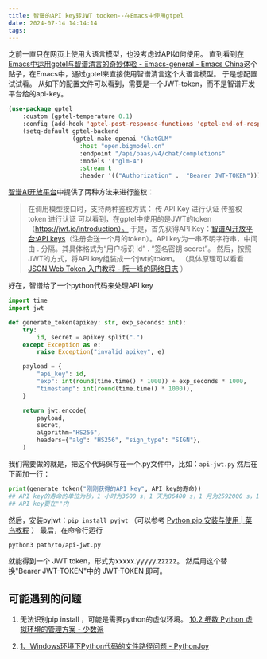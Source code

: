```yaml
---
title: 智谱的API key转JWT tocken--在Emacs中使用gtpel
date: 2024-07-14 14:14:14
tags:
---
```


之前一直只在网页上使用大语言模型，也没考虑过API如何使用。
直到看到[在Emacs中运用gptel与智谱清言的奇妙体验 - Emacs-general - Emacs China](https://emacs-china.org/t/emacs-gptel/26895)这个贴子，在Emacs中，通过gptel来直接使用智谱清言这个大语言模型。
于是想配置试试看。
从如下的配置文件可以看到，需要是一个JWT-token，而不是智谱开发平台给的api-key。

```lisp
(use-package gptel
    :custom (gptel-temperature 0.1)
    :config (add-hook 'gptel-post-response-functions 'gptel-end-of-response)
    (setq-default gptel-backend
                  (gptel-make-openai "ChatGLM"
                    :host "open.bigmodel.cn"
                    :endpoint "/api/paas/v4/chat/completions"
                    :models '("glm-4")
                    :stream t
                    :header '(("Authorization" .  "Bearer JWT-TOKEN")))))
```
[智谱AI开放平台](https://open.bigmodel.cn/dev/api#http_para)中提供了两种方法来进行鉴权：
> 在调用模型接口时，支持两种鉴权方式：
    传 API Key 进行认证 
    传鉴权 token 进行认证
可以看到，在gptel中使用的是JWT的token（https://jwt.io/introduction）。
于是，首先获得API Key：[智谱AI开放平台:API keys](https://open.bigmodel.cn/usercenter/apikeys)（注册会送一个月的token）。API key为一串不明字符串，中间由 . 分隔。其具体格式为“用户标识 id” . “签名密钥 secret”。
然后，按照JWT的方式，将API key组装成一个jwt的token。
（具体原理可以看看[JSON Web Token 入门教程 - 阮一峰的网络日志](https://www.ruanyifeng.com/blog/2018/07/json_web_token-tutorial.html) ）

好在，智谱给了一个python代码来处理API key

```python
import time
import jwt

def generate_token(apikey: str, exp_seconds: int):
    try:
        id, secret = apikey.split(".")
    except Exception as e:
        raise Exception("invalid apikey", e)

    payload = {
        "api_key": id,
        "exp": int(round(time.time() * 1000)) + exp_seconds * 1000,
        "timestamp": int(round(time.time() * 1000)),
    }

    return jwt.encode(
        payload,
        secret,
        algorithm="HS256",
        headers={"alg": "HS256", "sign_type": "SIGN"},
    )
```

我们需要做的就是，把这个代码保存在一个.py文件中，比如：`api-jwt.py`
然后在下面加一行：

```python
print(generate_token("刚刚获得的API key", API key的寿命))
## API key的寿命的单位为秒，1 小时为3600 s，1 天为86400 s，1 月为2592000 s，1 年为31536000 s
## API key要在""内
```

然后，安装pyjwt：`pip install pyjwt`
（可以参考 [Python pip 安装与使用 | 菜鸟教程](https://www.runoob.com/w3cnote/python-pip-install-usage.html) ）
最后，在命令行运行

```bash
python3 path/to/api-jwt.py
```

就能得到一个 JWT token，形式为xxxxx.yyyyy.zzzzz。
然后用这个替换"Bearer JWT-TOKEN"中的 JWT-TOKEN 即可。


## 可能遇到的问题

1. 无法识别pip install ，可能是需要python的虚似环境。
[10.2 细数 Python 虚拟环境的管理方案 - 少数派](https://sspai.com/post/75978)

2. [1、Windows环境下Python代码的文件路径问题 - PythonJoy](https://joy9191.github.io/16196181446403.html)



